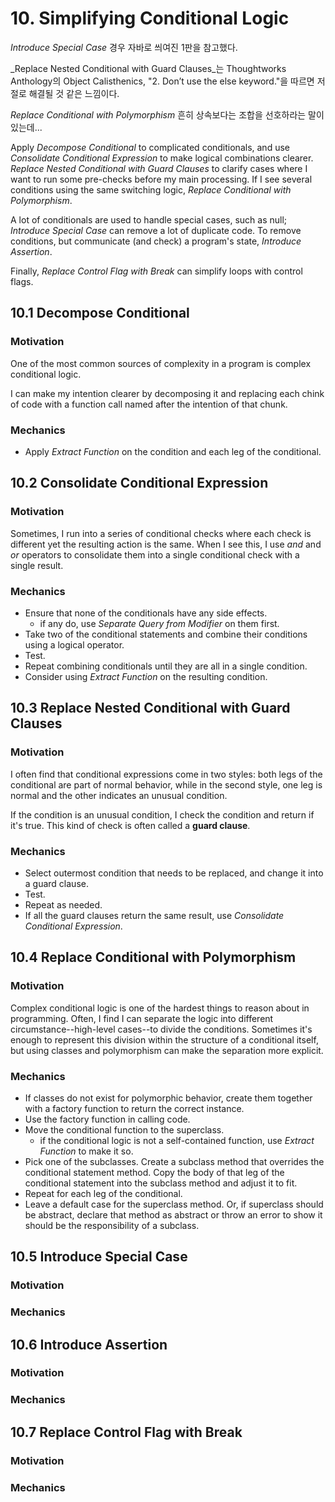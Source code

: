 # 10. Simplifying Conditional Logic

_Introduce Special Case_ 경우 자바로 씌여진 1판을 참고했다.

_Replace Nested Conditional with Guard Clauses_는 Thoughtworks Anthology의 Object Calisthenics, "2. Don’t use the else
keyword."을 따르면 저절로 해결될 것 같은 느낌이다.

_Replace Conditional with Polymorphism_ 흔히 상속보다는 조합을 선호하라는 말이 있는데...

Apply _Decompose Conditional_ to complicated conditionals, and use _Consolidate Conditional Expression_ to make logical
combinations clearer. _Replace Nested Conditional with Guard Clauses_ to clarify cases where I want to run some
pre-checks before my main processing. If I see several conditions using the same switching logic, _Replace Conditional
with Polymorphism_.

A lot of conditionals are used to handle special cases, such as null; _Introduce Special Case_ can remove a lot of
duplicate code. To remove conditions, but communicate (and check) a program's state, _Introduce Assertion_.

Finally, _Replace Control Flag with Break_ can simplify loops with control flags.

## 10.1 Decompose Conditional

### Motivation

One of the most common sources of complexity in a program is complex conditional logic.

I can make my intention clearer by decomposing it and replacing each chink of code with a function call named after the
intention of that chunk.

### Mechanics

- Apply _Extract Function_ on the condition and each leg of the conditional.

## 10.2 Consolidate Conditional Expression

### Motivation

Sometimes, I run into a series of conditional checks where each check is different yet the resulting action is the same.
When I see this, I use _and_ and _or_ operators to consolidate them into a single conditional check with a single
result.

### Mechanics

- Ensure that none of the conditionals have any side effects.
  - if any do, use _Separate Query from Modifier_ on them first.
- Take two of the conditional statements and combine their conditions using a logical operator.
- Test.
- Repeat combining conditionals until they are all in a single condition.
- Consider using _Extract Function_ on the resulting condition.

## 10.3 Replace Nested Conditional with Guard Clauses

### Motivation

I often find that conditional expressions come in two styles: both legs of the conditional are part of normal behavior,
while in the second style, one leg is normal and the other indicates an unusual condition.

If the condition is an unusual condition, I check the condition and return if it's true. This kind of check is often
called a __guard clause__.

### Mechanics

- Select outermost condition that needs to be replaced, and change it into a guard clause.
- Test.
- Repeat as needed.
- If all the guard clauses return the same result, use _Consolidate Conditional Expression_.

## 10.4 Replace Conditional with Polymorphism

### Motivation

Complex conditional logic is one of the hardest things to reason about in programming. Often, I find I can separate the
logic into different circumstance--high-level cases--to divide the conditions. Sometimes it's enough to represent this
division within the structure of a conditional itself, but using classes and polymorphism can make the separation more
explicit.

### Mechanics

- If classes do not exist for polymorphic behavior, create them together with a factory function to return the correct
  instance.
- Use the factory function in calling code.
- Move the conditional function to the superclass.
  - if the conditional logic is not a self-contained function, use _Extract Function_ to make it so.
- Pick one of the subclasses. Create a subclass method that overrides the conditional statement method. Copy the body of
  that leg of the conditional statement into the subclass method and adjust it to fit.
- Repeat for each leg of the conditional.
- Leave a default case for the superclass method. Or, if superclass should be abstract, declare that method as abstract
  or throw an error to show it should be the responsibility of a subclass.

## 10.5 Introduce Special Case

### Motivation

### Mechanics

## 10.6 Introduce Assertion

### Motivation

### Mechanics

## 10.7 Replace Control Flag with Break

### Motivation

### Mechanics
